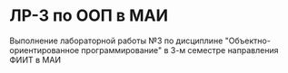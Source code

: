 # ЛР-3 по ООП в МАИ
Выполнение лабораторной работы №3 по дисциплине "Объектно-ориентированное программирование" в 3-м семестре направления ФИИТ в МАИ

